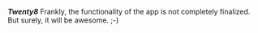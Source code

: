 ***Twenty8***
Frankly, the functionality of the app is not completely finalized. But surely, it will be awesome. ;-)
